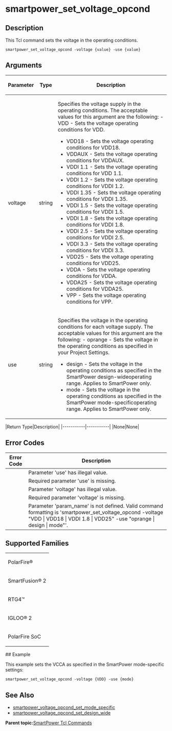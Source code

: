# smartpower\_set\_voltage\_opcond

## Description

This Tcl command sets the voltage in the operating conditions.

```
smartpower_set_voltage_opcond -voltage {value} -use {value}
```

## Arguments

<table id="GUID-1996A571-41D5-417F-8C54-A9F7B0B692C8"><thead><tr><th>

Parameter

</th><th>

Type

</th><th>

Description

</th></tr></thead><tbody><tr><td>

voltage

</td><td>

string

</td><td>

Specifies the voltage supply in the operating conditions. The acceptable values for this argument are the following: -   VDD - Sets the voltage operating conditions for VDD.
-   VDD18 - Sets the voltage operating conditions for VDD18.
-   VDDAUX - Sets the voltage operating conditions for VDDAUX.
-   VDDI 1.1 - Sets the voltage operating conditions for VDD 1.1.
-   VDDI 1.2 - Sets the voltage operating conditions for VDDI 1.2.
-   VDDI 1.35 - Sets the voltage operating conditions for VDDI 1.35.
-   VDDI 1.5 - Sets the voltage operating conditions for VDDI 1.5.
-   VDDI 1.8 - Sets the voltage operating conditions for VDDI 1.8.
-   VDDI 2.5 - Sets the voltage operating conditions for VDDI 2.5.
-   VDDI 3.3 - Sets the voltage operating conditions for VDDI 3.3.
-   VDD25 - Sets the voltage operating conditions for VDD25.
-   VDDA - Sets the voltage operating conditions for VDDA.
-   VDDA25 - Sets the voltage operating conditions for VDDA25.
-   VPP - Sets the voltage operating conditions for VPP.

</td></tr><tr><td>

use

</td><td>

string

</td><td>

Specifies the voltage in the operating conditions for each voltage supply. The acceptable values for this argument are the following: -   oprange - Sets the voltage in the operating conditions as specified in your Project Settings.
-   design - Sets the voltage in the operating conditions as specified in the SmartPower design-wideoperating range. Applies to SmartPower only.
-   mode - Sets the voltage in the operating conditions as specified in the SmartPower mode-specificoperating range. Applies to SmartPower only.

</td></tr></tbody>
</table>|Return Type|Description|
|-----------|-----------|
|None|None|

## Error Codes

|Error Code|Description|
|----------|-----------|
| |Parameter 'use' has illegal value.|
| |Required parameter 'use' is missing.|
| |Parameter 'voltage' has illegal value.|
| |Required parameter 'voltage' is missing.|
| |Parameter 'param\_name' is not defined. Valid command formatting is 'smartpower\_set\_voltage\_opcond -voltage "VDD \| VDD18 \| VDDI 1.8 \| VDD25" -use "oprange \| design \| mode"'.|

## Supported Families

<table id="GUID-9E6467C3-B2E0-4AA6-9986-FEC82EA085D8"><tbody><tr><td>

PolarFire®

</td></tr><tr><td>

SmartFusion® 2

</td></tr><tr><td>

RTG4™

</td></tr><tr><td>

IGLOO® 2

</td></tr><tr><td>

PolarFire SoC

</td></tr></tbody>
</table>## Example

This example sets the VCCA as specified in the SmartPower mode-specific settings:

```
smartpower_set_voltage_opcond -voltage {VDD} -use {mode}
```

## See Also

-   [smartpower\_voltage\_opcond\_set\_mode\_specific](GUID-F981A051-797D-40A6-B51C-0DBCD0AD6F56.md)
-   [smartpower\_voltage\_opcond\_set\_design\_wide](GUID-68BBB3C5-3DA9-4455-8602-16720D5027E0.md)

**Parent topic:**[SmartPower Tcl Commands](GUID-33C45F08-A467-4461-B5EF-8D86325E235A.md)


